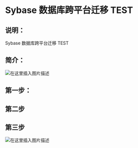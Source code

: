 # Sybase 数据库跨平台迁移 TEST

## 说明：
Sybase 数据库跨平台迁移 TEST
## 简介：

![在这里插入图片描述](https://img-blog.csdnimg.cn/20200106184156412.jpg?x-oss-process=image/watermark,type_ZmFuZ3poZW5naGVpdGk,shadow_10,text_aHR0cHM6Ly96aGFuZ3ZhbHVlLmJsb2cuY3Nkbi5uZXQ=,size_16,color_FFFFFF,t_70)
## 第一步：


   
## 第二步

## 第三步
![在这里插入图片描述](https://img-blog.csdnimg.cn/20200106192617546.png?x-oss-process=image/watermark,type_ZmFuZ3poZW5naGVpdGk,shadow_10,text_aHR0cHM6Ly96aGFuZ3ZhbHVlLmJsb2cuY3Nkbi5uZXQ=,size_16,color_FFFFFF,t_70)

